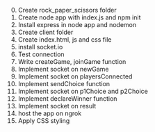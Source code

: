 

0. Create rock_paper_scissors folder
1. Create node app with index.js and npm init
2. Install express in node app and nodemon
3. Create client folder 
4. Create index.html, js and css file
5. install socket.io
6. Test connection
7. Write createGame, joinGame function
8. Implement socket on newGame
9. Implement socket on playersConnected
10. Implement sendChoice function
11. Implement socket on p1Choice and p2Choice
12. Implement declareWinner function
13. Implement socket on result
14. host the app on ngrok
15. Apply CSS styling
